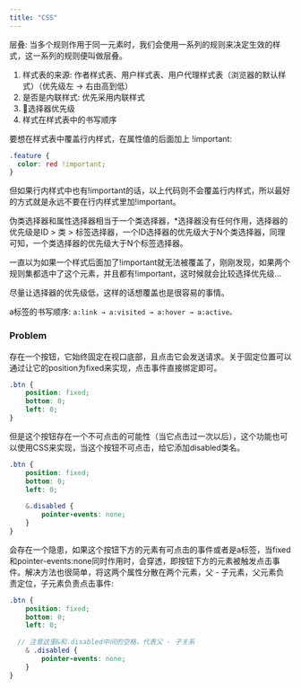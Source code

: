 ```yaml
---
title: "CSS"
---
```



层叠: 当多个规则作用于同一元素时，我们会使用一系列的规则来决定生效的样式，这一系列的规则便叫做层叠。

1. 样式表的来源: 作者样式表、用户样式表、用户代理样式表（浏览器的默认样式）（优先级左 → 右由高到低）
2. 是否是内联样式: 优先采用内联样式
3. 选择器优先级
4. 样式在样式表中的书写顺序

要想在样式表中覆盖行内样式，在属性值的后面加上 !important:

```css
.feature {
  color: red !important;
}
```
但如果行内样式中也有!important的话，以上代码则不会覆盖行内样式，所以最好的方式就是永远不要在行内样式里加!important。

伪类选择器和属性选择器相当于一个类选择器，*选择器没有任何作用，选择器的优先级是ID > 类 > 标签选择器，一个ID选择器的优先级大于N个类选择器，同理可知，一个类选择器的优先级大于N个标签选择器。

一直以为如果一个样式后面加了!important就无法被覆盖了，刚刚发现，如果两个规则集都选中了这个元素，并且都有!important，这时候就会比较选择优先级...

尽量让选择器的优先级低，这样的话想覆盖也是很容易的事情。

a标签的书写顺序: `a:link → a:visited → a:hover → a:active。`

### Problem

存在一个按钮，它始终固定在视口底部，且点击它会发送请求。关于固定位置可以通过让它的position为fixed来实现，点击事件直接绑定即可。
```css
.btn {
	position: fixed;
	bottom: 0;
	left: 0;
}
```

但是这个按钮存在一个不可点击的可能性（当它点击过一次以后），这个功能也可以使用CSS来实现，当这个按钮不可点击，给它添加disabled类名。

```scss
.btn {
	position: fixed;
	bottom: 0;
	left: 0;
	
	&.disabled {
		pointer-events: none;
	}
}
```

会存在一个隐患，如果这个按钮下方的元素有可点击的事件或者是a标签，当fixed和pointer-events:none同时作用时，会穿透，即按钮下方的元素被触发点击事件。解决方法也很简单，将这两个属性分散在两个元素，父 - 子元素，父元素负责定位，子元素负责点击事件:

```scss
.btn {
	position: fixed;
	bottom: 0;
	left: 0;
	
  // 注意这里&和.disabled中间的空格，代表父 - 子关系
	& .disabled {
		pointer-events: none;
	}
}
```